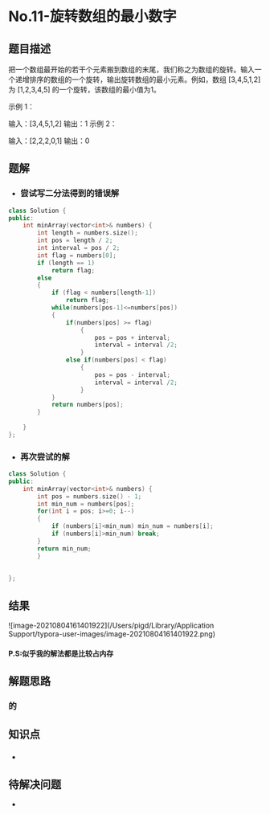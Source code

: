 # No.11-旋转数组的最小数字

## 题目描述

把一个数组最开始的若干个元素搬到数组的末尾，我们称之为数组的旋转。输入一个递增排序的数组的一个旋转，输出旋转数组的最小元素。例如，数组 [3,4,5,1,2] 为 [1,2,3,4,5] 的一个旋转，该数组的最小值为1。  

示例 1：

输入：[3,4,5,1,2]
输出：1
示例 2：

输入：[2,2,2,0,1]
输出：0



## 题解

*  ### 尝试写二分法得到的错误解

```c++
class Solution {
public:
    int minArray(vector<int>& numbers) {
        int length = numbers.size();
        int pos = length / 2;
        int interval = pos / 2; 
        int flag = numbers[0];
        if (length == 1)
            return flag;
        else
        {
            if (flag < numbers[length-1])
                return flag;
            while(numbers[pos-1]<=numbers[pos])
            {
                if(numbers[pos] >= flag)
                    {
                        pos = pos + interval;
                        interval = interval /2;
                    }
                else if(numbers[pos] < flag)
                    {
                        pos = pos - interval;
                        interval = interval /2;
                    }
            }
            return numbers[pos];
        }
        
    }
};
```

* ### 再次尝试的解

```c++
class Solution {
public:
    int minArray(vector<int>& numbers) {
        int pos = numbers.size() - 1;
        int min_num = numbers[pos];
        for(int i = pos; i>=0; i--)
        {
            if (numbers[i]<min_num) min_num = numbers[i];
            if (numbers[i]>min_num) break;
        }
        return min_num;
        }
        
    
};
```



## 结果

![image-20210804161401922](/Users/pigd/Library/Application Support/typora-user-images/image-20210804161401922.png)

#### P.S:似乎我的解法都是比较占内存



## 解题思路

### 的



## 知识点

* ### 

  


## 待解决问题

* 